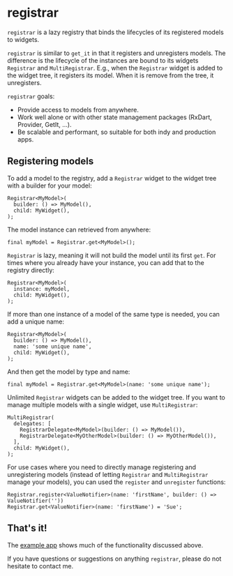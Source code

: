 # registrar

`registrar` is a lazy registry that binds the lifecycles of its registered models to widgets.

`registrar` is similar to `get_it` in that it registers and unregisters models. The difference is the lifecycle of the instances are bound to its widgets `Registrar` and `MultiRegistrar`. E.g., when the `Registrar` widget is added to the widget tree, it registers its model. When it is remove from the tree, it unregisters.

`registrar` goals:
- Provide access to models from anywhere.
- Work well alone or with other state management packages (RxDart, Provider, GetIt, ...).
- Be scalable and performant, so suitable for both indy and production apps.

## Registering models

To add a model to the registry, add a `Registrar` widget to the widget tree with a builder for your model:

    Registrar<MyModel>(
      builder: () => MyModel(),
      child: MyWidget(),
    );

The model instance can retrieved from anywhere:

    final myModel = Registrar.get<MyModel>();

`Registrar` is lazy, meaning it will not build the model until its first `get`. For times where you already have your instance, you can add that to the registry directly:

    Registrar<MyModel>(
      instance: myModel,
      child: MyWidget(),
    );

If more than one instance of a model of the same type is needed, you can add a unique name:

    Registrar<MyModel>(
      builder: () => MyModel(),
      name: 'some unique name',
      child: MyWidget(),
    );

And then get the model by type and name:

    final myModel = Registrar.get<MyModel>(name: 'some unique name');

Unlimited `Registrar` widgets can be added to the widget tree. If you want to manage multiple models with a single widget, use `MultiRegistrar`:

    MultiRegistrar(
      delegates: [
        RegistrarDelegate<MyModel>(builder: () => MyModel()),
        RegistrarDelegate<MyOtherModel>(builder: () => MyOtherModel()),
      ],
      child: MyWidget(),
    );

For use cases where you need to directly manage registering and unregistering models (instead of letting `Registrar` and `MultiRegistrar` manage your models), you can used the `register` and `unregister` functions:

    Registrar.register<ValueNotifier>(name: 'firstName', builder: () => ValueNotifier(''))
    Registrar.get<ValueNotifier>(name: 'firstName') = 'Sue';

## That's it! 

The [example app](https://github.com/buttonsrtoys/registrar/tree/main/example) shows much of the functionality discussed above.

If you have questions or suggestions on anything `registrar`, please do not hesitate to contact me.
